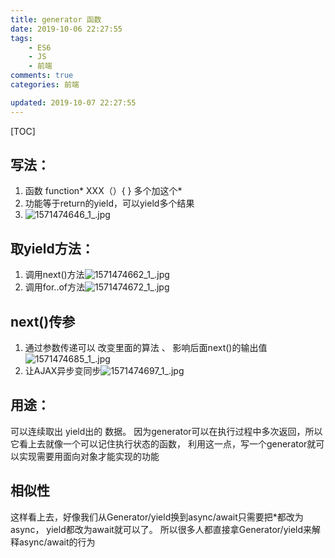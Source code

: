 ```yaml
---
title: generator 函数
date: 2019-10-06 22:27:55
tags:
    - ES6
    - JS
    - 前端
comments: true
categories: 前端

updated: 2019-10-07 22:27:55
---
```




[TOC]



## 写法：

1. 函数   function*   XXX（）{ }  多个加这个*
2. 功能等于return的yield，可以yield多个结果 
3. ![1571474646_1_.jpg](https://i.loli.net/2019/10/19/GEeNy6Oa7ixDQ9w.png)

## 取yield方法：

1. 调用next()方法![1571474662_1_.jpg](https://i.loli.net/2019/10/19/8barWtKeCxJ2XHQ.png)
2. 调用for..of方法![1571474672_1_.jpg](https://i.loli.net/2019/10/19/qtN9Up63rDJvl5H.png)

## next()传参

1. 通过参数传递可以 改变里面的算法  、
   影响后面next()的输出值![1571474685_1_.jpg](https://i.loli.net/2019/10/19/Hl7ZUihMt6NyOnq.png)
2. 让AJAX异步变同步![1571474697_1_.jpg](https://i.loli.net/2019/10/19/QrRZgPwdOBuHVI6.png)

## 用途：

可以连续取出 yield出的 数据。
因为generator可以在执行过程中多次返回，所以它看上去就像一个可以记住执行状态的函数，
利用这一点，写一个generator就可以实现需要用面向对象才能实现的功能

## 相似性

这样看上去，好像我们从Generator/yield换到async/await只需要把*都改为async，
yield都改为await就可以了。 所以很多人都直接拿Generator/yield来解释async/await的行为

